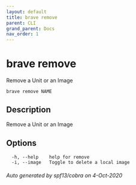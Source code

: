 ```yaml
---
layout: default
title: brave remove
parent: CLI
grand_parent: Docs
nav_order: 1
---
```


# brave remove

Remove a Unit or an Image

```
brave remove NAME
```

## Description

Remove a Unit or an Image

## Options

```
  -h, --help    help for remove
  -i, --image   Toggle to delete a local image
```

###### Auto generated by spf13/cobra on 4-Oct-2020
